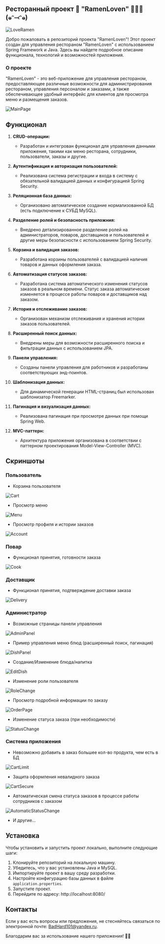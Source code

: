 ## Ресторанный проект 🌸 "RamenLoven" 🍜🍥🥢(๑ᵔ⤙ᵔ๑)

![LoveRamen](https://github.com/BadHard101/RamenLoven/assets/91153396/331f8d2c-ae0f-4079-b57f-7516fb0e6ba0)

Добро пожаловать в репозиторий проекта "RamenLoven"! Этот проект создан для управления рестораном "RamenLoven" с использованием Spring Framework и Java. Здесь вы найдете подробное описание функционала, технологий и возможностей приложения.

### О проекте

"RamenLoven" - это веб-приложение для управления рестораном, предоставляющее различные возможности для администрирования рестораном, управления персоналом и заказами, а также обеспечивающее удобный интерфейс для клиентов для просмотра меню и размещения заказов.

![MainPage](https://github.com/BadHard101/RamenLoven/assets/91153396/c555289b-b511-4ae6-be27-0619760d1d99)

## Функционал

1. **CRUD-операции:**
   - Разработан и интегрован функционал для управления данными приложения, такими как меню ресторана, сотрудники, пользователи, заказы и другие.

2. **Аутентификация и авторизация пользователей:**
   - Реализована система регистрации и входа в систему с обязательной валидацией данных и конфигурацией Spring Security.

3. **Реляционная база данных:**
   - Организовано автоматическое создание нормализованной БД (есть подключение к СУБД MySQL).

4. **Разделение ролей и безопасность приложния:**
   - Внедрено детализированное разделение ролей на администраторов, поваров, доставщиков и пользователей и другие меры безопасности с использованием Spring Security.

5. **Корзина и валидация заказов:**
    - Разработана корзины пользователей с валидацией наличия товаров и данных оформления заказа.

6. **Автоматизация статусов заказов:**
    - Разработана система автоматического изменения статусов заказов в реальном времени. Статус заказа автоматические изменяется в процессе работы поваров и доставщиков над заказом.

7. **История и отслеживание заказов:**
    - Организован механизм отслеживания и хранения истории заказов пользователей.

8. **Расширенный поиск данных:**
    - Внедрены меры для возможности расширенного поиска и фильтрации данных с использованием JPA.

9. **Панели управления:**
    - Созданы панели управления для работников и разработаны соответствующих энд-поинтов.

10. **Шаблонизация данных:**
    - Для динамической генерации HTML-страниц был использован шаблонизатор Freemarker.

11. **Пагинация и визуализация данных:**
    - Реализована пагинация при просмотре данных при помощи Spring Web.

12. **MVC-паттерн:**
    - Архитектура приложения организована в соответствии с паттерном проектирования Model-View-Controller (MVC).

## Скриншоты

### Пользователь

   - Корзина пользователя

![Cart](https://github.com/BadHard101/RamenLoven/assets/91153396/89b5ce61-edc2-425d-8fe1-c22019d36247)

   - Просмотр меню

![Menu](https://github.com/BadHard101/RamenLoven/assets/91153396/2e4ec361-d947-4f3a-b493-e7f10ed033a4)

   - Просмотр профиля и истории заказов

![Account](https://github.com/BadHard101/RamenLoven/assets/91153396/388fed30-b2c7-45c2-8905-97c9ae115f9f)

### Повар

   - Функционал принятия, готовности заказа

![Cook](https://github.com/BadHard101/RamenLoven/assets/91153396/0b00e52b-27ff-4d67-933a-ab604af0536d)

### Доставщик

   - Функционал принятия, подтверждение доставки заказа

![Delivery](https://github.com/BadHard101/RamenLoven/assets/91153396/d549dbd3-30ee-465a-aa05-56677e2787c7)

### Администратор

   - Возможные страницы панели управления

![AdminPanel](https://github.com/BadHard101/RamenLoven/assets/91153396/f473120e-bd5e-4efd-8dec-31d85ba51672)

   - Пример управления меню блюд (расширенный поиск, пагинация)

![DishPanel](https://github.com/BadHard101/RamenLoven/assets/91153396/10b86597-7865-4dbc-86aa-1fa593bce86a)

   - Создание/Изменение блюда/напитка

![EditDish](https://github.com/BadHard101/RamenLoven/assets/91153396/4fb33b55-a65f-4577-95dc-aeed7e50cb17)

   - Изменение роли пользователя

![RoleChange](https://github.com/BadHard101/RamenLoven/assets/91153396/67e5a55b-b9c0-48d4-83ca-fbe695ebd788)

   - Просмотр подробной информации по заказу

![OrderPage](https://github.com/BadHard101/RamenLoven/assets/91153396/2b0b529d-41f8-4eca-b7fe-8fc2741e7c12)

   - Изменение статуса заказа (при необходимости)

![StatusChange](https://github.com/BadHard101/RamenLoven/assets/91153396/6b29ba38-21ac-4a30-8197-8e52eb70df58)

### Система приложения

   - Невозможно добавить в заказ большее кол-во продукта, чем есть в БД

![CartLimit](https://github.com/BadHard101/RamenLoven/assets/91153396/395bb380-2f0d-46ad-b6bb-508c72100065)

   - Защита оформления невалидного заказа

![CartSecure](https://github.com/BadHard101/RamenLoven/assets/91153396/ff8bf103-fd68-47d4-ade7-dcfa04665a3a)

   - Автоматическая смена статуса заказов в процессе работы сотрудников с заказом

![AutomaticStatusChange](https://github.com/BadHard101/RamenLoven/assets/91153396/bbe2a66d-67e9-44e7-9bb7-620c5be14ba9)

   - И другие...

## Установка

Чтобы установить и запустить проект локально, выполните следующие шаги:

1. Клонируйте репозиторий на локальную машину.
2. Убедитесь, что у вас установлены Java и MySQL.
3. Импортируйте проект в вашу среду разработки.
4. Настройте конфигурацию базы данных в файле `application.properties`.
5. Запустите проект.
6. Перейдите по адресу: http://localhost:8080/

## Контакты

Если у вас есть вопросы или предложения, не стесняйтесь связаться по электронной почте: [BadHard101@yandex.ru](mailto:BadHard101@yandex.ru).

Благодарим вас за использование нашего приложения! 🍜🎉

